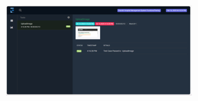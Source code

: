 ![Upload Image](https://github.com/sadhika88/UploadImage-BrokenLinks-DatadrivenProjects/blob/e03416bdb5b1fb97fb53d6c50838d3b63198db9e/Screenshot%202025-02-17%20163932.png)
